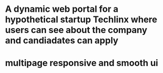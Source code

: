 # A dynamic web portal for a hypothetical startup Techlinx where users can see about the company and candiadates can apply
# multipage responsive and smooth ui
